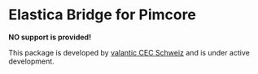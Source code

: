# Elastica Bridge for Pimcore

**NO support is provided!**

This package is developed by [valantic CEC Schweiz](https://www.valantic.com/en/services/digital-business/) and is under active development.
